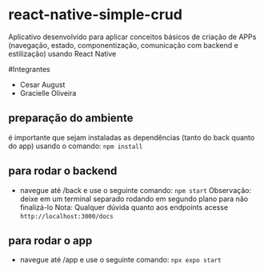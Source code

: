 # react-native-simple-crud
Aplicativo desenvolvido para aplicar conceitos básicos de criação de APPs (navegação, estado, componentização, comunicação com backend e estilização) usando React Native

#Integrantes
- Cesar August
- Gracielle Oliveira

## preparação do ambiente
é importante que sejam instaladas as dependências (tanto do back quanto do app) usando o comando:
```npm install```

## para rodar o backend
- navegue até /back e use o seguinte comando:
```npm start```
Observação: deixe em um terminal separado rodando em segundo plano para não finalizá-lo
Nota: Qualquer dúvida quanto aos endpoints acesse ```http://localhost:3000/docs```

## para rodar o app
- navegue até /app e use o seguinte comando:
```npx expo start```
